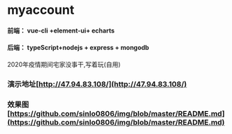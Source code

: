 # myaccount
 
#### 前端： vue-cli +element-ui+ echarts
#### 后端： typeScript+nodejs + express + mongodb
  2020年疫情期间宅家没事干,写着玩(自用)
### 演示地址[http://47.94.83.108/](http://47.94.83.108/)

### 效果图[https://github.com/sinlo0806/img/blob/master/README.md](https://github.com/sinlo0806/img/blob/master/README.md)
